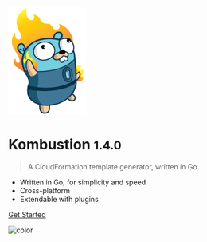 ![logo](logo.png)

# Kombustion <small>1.4.0</small>

> A CloudFormation template generator, written in Go.

* Written in Go, for simplicity and speed
* Cross-platform
* Extendable with plugins

[Get Started](https://kombustion.io/#/README)

![color](#ffffff)